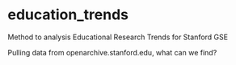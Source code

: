 # education_trends
Method to analysis Educational Research Trends for Stanford GSE

Pulling data from openarchive.stanford.edu, what can we find?
